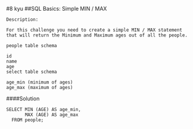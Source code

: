 #8 kyu
##SQL Basics: Simple MIN / MAX

```
Description:

For this challenge you need to create a simple MIN / MAX statement 
that will return the Minimum and Maximum ages out of all the people.

people table schema

id
name
age
select table schema

age_min (minimum of ages)
age_max (maximum of ages)

```
####Solution
```{.sql}
SELECT MIN (AGE) AS age_min, 
       MAX (AGE) AS age_max
  FROM people;
```
